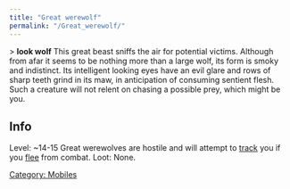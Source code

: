 ```yaml
---
title: "Great werewolf"
permalink: "/Great_werewolf/"
---
```


\> **look wolf**
This great beast sniffs the air for potential victims. Although from
afar it
seems to be nothing more than a large wolf, its form is smoky and
indistinct.
Its intelligent looking eyes have an evil glare and rows of sharp teeth
grind
in its maw, in anticipation of consuming sentient flesh. Such a creature
will
not relent on chasing a possible prey, which might be you.

## Info

Level: ~14-15 Great werewolves are hostile and will attempt to
[track](track "wikilink") you if you [flee](flee "wikilink") from
combat. Loot: None.

[Category: Mobiles](Category:_Mobiles "wikilink")